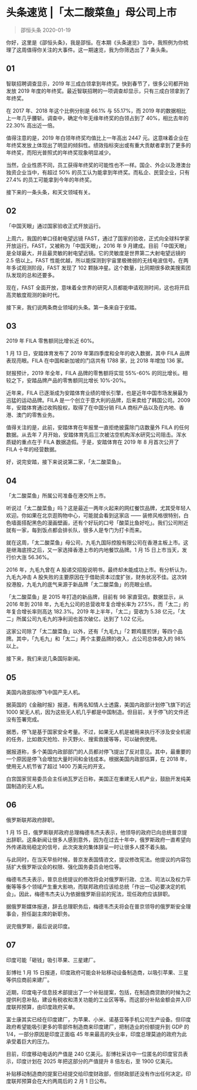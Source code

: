 # 头条速览 |「太二酸菜鱼」母公司上市
> 邵恒头条
2020-01-19

你好，这里是《邵恒头条》，我是邵恒。在本期《头条速览》当中，我照例为你梳理了这周值得你关注的大事件。这一期速览，我为你筛选出了 7 条头条。

## 01

智联招聘调查显示，2019 年三成白领拿到年终奖。快到春节了，很多公司都开始发放 2019 年度的年终奖。最近智联招聘的一项调查却显示，只有三成白领拿到了年终奖。

在 2017 年、2018 年这个比例分别是 66.1% 与 55.17%，而 2019 年的数据相比上一年几乎腰斩。调查中，确定今年无缘年终奖的白领占到了 40%，相比去年的 22.30% 高出近一倍。

值得注意的是，2019 年白领年终奖均值比上一年高出 2447 元。这意味着企业在年终奖发放上体现出了明显的倾斜性。绩效指标突出或有重大贡献者拿到了更多的年终奖，而阳光普照式的年终奖现象明显减少。

当然，企业性质不同，员工获得年终奖的可能性也不一样。国企、外企以及港澳台独资企业当中，有超过 50% 的员工认为能拿到年终奖。而私企、民营企业，只有 27.4% 的员工可能拿到今年的年终奖。

接下来的一条头条，和天文领域有关。

## 02

「中国天眼」通过国家验收正式开放运行。

上周六，我国的单口径射电望远镜 FAST，通过了国家的验收，正式向全球科学家开放运行。FAST，又被称为「中国天眼」，2016 年 9 月建成。目前「中国天眼」是全球最大，并且最灵敏的射电望远镜。它的灵敏度是世界第二大射电望远镜的 2.5 倍以上。FAST 性能优越，所以能探测到宇宙里极微弱的无线电波信号。在两年多试观测阶段，FAST 发现了 102 颗脉冲星。这个数量，比同期很多欧美搜索团队发现的总和还要多。

现在，FAST 全面开放，意味着全世界的研究人员都能申请观测时间，这也将开启高灵敏度观测的新时代。

接下来，我们说两条商业领域的头条。第一条来自于安踏。

## 03

2019 年 FILA 零售额同比增长近 60%。

1 月 13 日，安踏体育发布了 2019 年第四季度和全年的收入数据，其中 FILA 品牌表现亮眼。FILA 在中国和新加坡的门店共有 1788 家，比 2018 年增加 136 家。

财报预计，2019 年全年，FILA 品牌的零售额将实现 55%-60% 的同比增长。相较之下，安踏品牌产品的零售额同比增长 10%-20%。

近年来，FILA 已逐渐成为安踏体育业绩的增长引擎，也是近年中国市场发展最为迅猛的运动品牌。FILA 是一个创立于意大利的品牌，后来卖给了韩国公司。2009 年，安踏体育通过收购股权，取得了在中国分销 FILA 商标产品以及在内地、香港、澳门的零售业务。

值得关注的是，此前，安踏体育在年报里一直拒绝披露除门店数量外 FILA 的任何数据。从去年 7 月开始，安踏体育先后三次被沽空机构浑水研究公司阻击。浑水质疑的重点在于 FILA 数据造假。于是，安踏体育在 2019 年 8 月首次公开了 FILA 十年的经营数据。

好，说完安踏，接下来说说第二家，「太二酸菜鱼」。

## 04

「太二酸菜鱼」所属公司准备在港交所上市。

听说过「太二酸菜鱼」吗？这是最近一两年火起来的网红餐饮品牌，尤其受年轻人欢迎。你如果在北京逛购物中心，可能就会看到这家店 —— 装修风格很特别，白色墙面搭配黑色的漫画壁画，还有个好玩的口号「酸菜比鱼好吃」。我们公司附近就有一家，每到饭点都会排长队，很多人是专门为打卡而来。

就在这周，「太二酸菜鱼」母公司，九毛九国际控股有限公司在香港主板上市。这是继海底捞之后，又一家选择香港上市的内地餐饮品牌。1 月 15 日上市当天，发行价大涨 56.36%。

2016 年，九毛九曾在 A 股递交招股说明书，最终却未能成功上市。有分析认为，九毛九冲击 A 股失败的主要原因在于借助资本过度扩张，财务状况不佳。这次转投港股，九毛九的底气来源于新品牌「太二酸菜鱼」的亮眼业绩。

「太二酸菜鱼」是 2015 年打造的新品牌，目前有 98 家直营店。数据显示，从 2016 年到 2018 年，九毛九公司的总营收年复合增长率为 27.5%，而「太二」的年复合增长率则高达 182.3%。2019 年上半年，「太二」营收为 5.38 亿元，「太二」所属公司九毛九的净利润也首次破亿，达到了 1.02 亿元。

这家公司除了「太二酸菜鱼」以外，还有「九毛九」「2 颗鸡蛋煎饼」等四个品牌。其中，「九毛九」和「太二」两个主要品牌的收入，占公司总体收入的 98% 以上。

接下来，我们来说几条国际新闻。

## 05

美国内政部拟停飞中国产无人机。

据英国的《金融时报》报道，有两名知情人士透露，美国内政部计划停飞旗下的近 1000 架无人机，因为这些无人机几乎都是中国制造。但目前，关于停飞的文件还没有签署完成。

据悉，停飞是基于国家安全考量。不过，如果无人机是被用来执行不涉及安全机密的任务，比如救灾抢险、扑灭野火、搜索救援等等，可以破例使用。

据报道称，多个美国内政部部门的人员都对停飞提出了反对意见。其中，最重要的一个原因是停飞会增加大量时间和金钱成本。根据美国内政部估算，在 2018 年，使用无人机节省了超过 1400 万美元的开支。

白宫国家贸易委员会主任纳瓦罗近日称，美国正在重建无人机产业，鼓励开发纯美国制造的无人机。

## 06

俄罗斯联邦政府辞职。

1 月 15 日，俄罗斯联邦政府总理梅德韦杰夫表示，他领导的政府已向总统普京提出辞职。这条新闻让很多人感到意外，因为在过去十年中，俄罗斯政府一直希望向外传递政局稳定的信号，此次突发的集体辞呈一时让很多人摸不着头脑。

与此同时，在当天早些时候，普京发表国情咨文，提议修改宪法。他提议的内容包括扩大俄罗斯议会的权限、强化国务委员会地位等。

梅德韦杰夫表示，普京总统提议的修改将会对俄罗斯行政、立法、司法以及权力平衡等等多个领域产生重大影响，而联邦政府应该给总统「作出一切必要决定的机会」。因此，梅德韦杰夫认为依据俄罗斯目前的宪法，现任政府应该辞职。

据俄罗斯媒体报道，辞去总理职务后，梅德韦杰夫将会在普京领导的俄罗斯安全理事会，担任副主席的新职务。

说完俄罗斯，最后说说印度。

## 07

印度可能「砸钱」吸引苹果、三星建厂。

彭博社 1 月 15 日报道，印度政府可能会补贴移动设备制造商，以吸引苹果、三星等供应商前来建厂。

近期，印度电子信息技术部提出了一个补贴提案，包括，在制造商贷款的时候为之提供利息补贴，建设有税收和清关功能的工业区等等。而这部分补贴金额会并入印度联邦预算，由印度政府买单。

富士康其实已经在印度建厂，为苹果、小米、诺基亚等手机公司生产设备。但印度政府希望能吸引更多的零部件制造商来印度建厂，把制造业的份额提升到 GDP 的 1/4，一部分原因是印度正面临 45 年来最高的失业率，印度总理莫迪的政府为此承受着巨大的压力。

目前，印度移动电话的产值是 240 亿美元。彭博社采访中一位匿名的印度官员表示，印度计划在 2025 年把这部分的产值提升 8 倍左右，至 1900 亿美元。

补贴移动制造商的提案已经提交给印度财政部，但财政部还没有作出任何决定。印度联邦预算会在大约两周后的 2 月 1 日公布。
